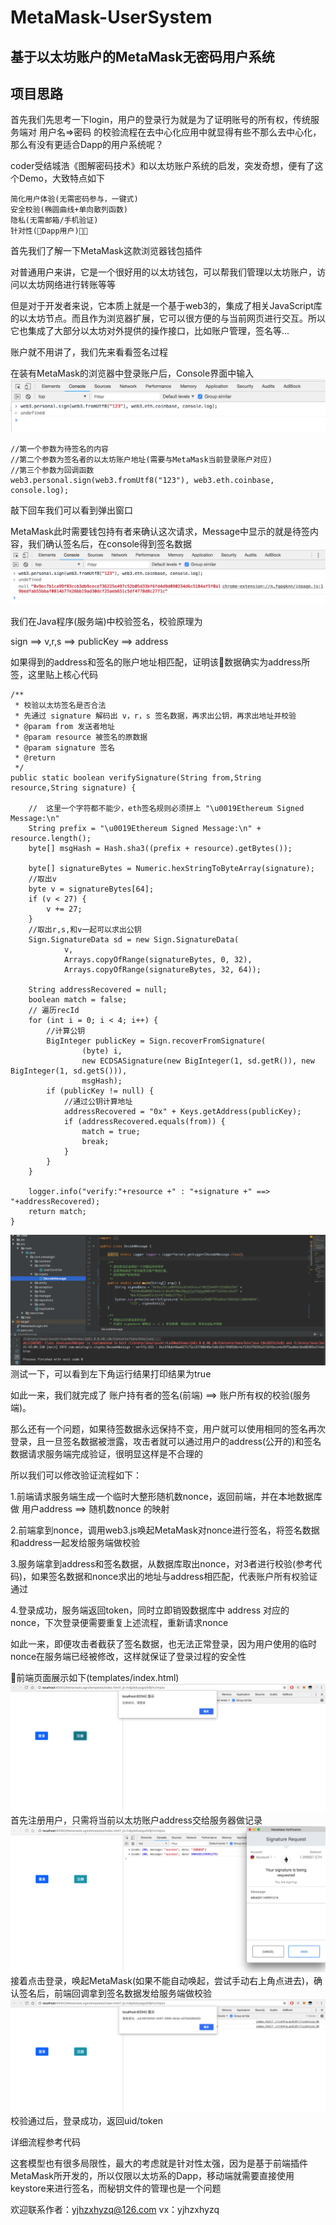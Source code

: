 # MetaMask-UserSystem
## 基于以太坊账户的MetaMask无密码用户系统

## 项目思路
首先我们先思考一下login，用户的登录行为就是为了证明账号的所有权，传统服务端对 用户名=>密码 的校验流程在去中心化应用中就显得有些不那么去中心化，那么有没有更适合Dapp的用户系统呢？

coder受结城浩《图解密码技术》和以太坊账户系统的启发，突发奇想，便有了这个Demo，大致特点如下

    简化用户体验(无需密码参与，一键式)
    安全校验(椭圆曲线+单向散列函数)
    隐私(无需邮箱/手机验证)
    针对性(Dapp用户)

首先我们了解一下MetaMask这款浏览器钱包插件

对普通用户来讲，它是一个很好用的以太坊钱包，可以帮我们管理以太坊账户，访问以太坊网络进行转账等等

但是对于开发者来说，它本质上就是一个基于web3的，集成了相关JavaScript库的以太坊节点。而且作为浏览器扩展，它可以很方便的与当前网页进行交互。所以它也集成了大部分以太坊对外提供的操作接口，比如账户管理，签名等...

账户就不用讲了，我们先来看看签名过程

在装有MetaMask的浏览器中登录账户后，Console界面中输入
![](pic/1.png)

    //第一个参数为待签名的内容
    //第二个参数为签名者的以太坊账户地址(需要与MetaMask当前登录账户对应)
    //第三个参数为回调函数
    web3.personal.sign(web3.fromUtf8("123"), web3.eth.coinbase, console.log);

敲下回车我们可以看到弹出窗口

MetaMask此时需要钱包持有者来确认这次请求，Message中显示的就是待签内容，我们确认签名后，在console得到签名数据
![](pic/3.png)

我们在Java程序(服务端)中校验签名，校验原理为 

sign ==> v,r,s ==> publicKey ==> address 

如果得到的address和签名的账户地址相匹配，证明该数据确实为address所签，这里贴上核心代码

    /**
	 * 校验以太坊签名是否合法
	 * 先通过 signature 解码出 v，r，s 签名数据，再求出公钥，再求出地址并校验
	 * @param from 发送者地址
	 * @param resource 被签名的原数据
	 * @param signature	签名
	 * @return
	 */
	public static boolean verifySignature(String from,String resource,String signature) {

		//  这里一个字符都不能少，eth签名规则必须拼上 "\u0019Ethereum Signed Message:\n"
		String prefix = "\u0019Ethereum Signed Message:\n" + resource.length();
		byte[] msgHash = Hash.sha3((prefix + resource).getBytes());

		byte[] signatureBytes = Numeric.hexStringToByteArray(signature);
		//取出v
		byte v = signatureBytes[64];
		if (v < 27) {
			v += 27;
		}
		//取出r,s,和v一起可以求出公钥
		Sign.SignatureData sd = new Sign.SignatureData(
				v,
				Arrays.copyOfRange(signatureBytes, 0, 32),
				Arrays.copyOfRange(signatureBytes, 32, 64));

		String addressRecovered = null;
		boolean match = false;
		// 遍历recId
		for (int i = 0; i < 4; i++) {
			//计算公钥
			BigInteger publicKey = Sign.recoverFromSignature(
					(byte) i,
					new ECDSASignature(new BigInteger(1, sd.getR()), new BigInteger(1, sd.getS())),
					msgHash);
			if (publicKey != null) {
				//通过公钥计算地址
				addressRecovered = "0x" + Keys.getAddress(publicKey);
				if (addressRecovered.equals(from)) {
					match = true;
					break;
				}
			}
		}

		logger.info("verify:"+resource +" : "+signature +" ==> "+addressRecovered);
		return match;
	}

![](pic/4.png)
测试一下，可以看到左下角运行结果打印结果为true

如此一来，我们就完成了 账户持有者的签名(前端) ==> 账户所有权的校验(服务端)。

那么还有一个问题，如果待签数据永远保持不变，用户就可以使用相同的签名再次登录，且一旦签名数据被泄露，攻击者就可以通过用户的address(公开的)和签名数据请求服务端完成验证，很明显这样是不合理的

所以我们可以修改验证流程如下：

1.前端请求服务端生成一个临时大整形随机数nonce，返回前端，并在本地数据库做 用户address ==> 随机数nonce 的映射

2.前端拿到nonce，调用web3.js唤起MetaMask对nonce进行签名，将签名数据和address一起发给服务端做校验

3.服务端拿到address和签名数据，从数据库取出nonce，对3者进行校验(参考代码)，如果签名数据和nonce求出的地址与address相匹配，代表账户所有权验证通过

4.登录成功，服务端返回token，同时立即销毁数据库中 address 对应的 nonce，下次登录便需要重复上述流程，重新请求nonce

如此一来，即便攻击者截获了签名数据，也无法正常登录，因为用户使用的临时nonce在服务端已经被修改，这样就保证了登录过程的安全性

前端页面展示如下(templates/index.html)
![](pic/5.png)
首先注册用户，只需将当前以太坊账户address交给服务器做记录
![](pic/6.png)
接着点击登录，唤起MetaMask(如果不能自动唤起，尝试手动右上角点进去)，确认签名后，前端回调拿到签名数据发给服务端做校验
![](pic/7.png)
校验通过后，登录成功，返回uid/token

详细流程参考代码

这套模型也有很多局限性，最大的考虑就是针对性太强，因为是基于前端插件MetaMask所开发的，所以仅限以太坊系的Dapp，移动端就需要直接使用keystore来进行签名，而秘钥文件的管理也是一个问题

欢迎联系作者：yjhzxhyzq@126.com   vx：yjhzxhyzq